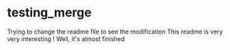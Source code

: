 # testing_merge
Trying to change the readme file to see the modification
This readme is very very interesting !
Well, it's almost finished
